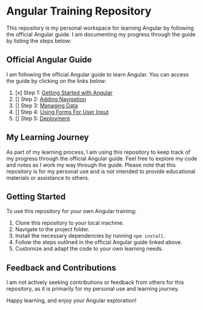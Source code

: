 # Angular Training Repository

This repository is my personal workspace for learning Angular by following the official Angular guide. I am documenting my progress through the guide by listing the steps below:

## Official Angular Guide

I am following the official Angular guide to learn Angular. You can access the guide by clicking on the links below:

1. [x] Step 1: [Getting Started with Angular](https://angular.io/start)
2. [] Step 2: [Adding Navigation](https://angular.io/start/start-routing)
3. [] Step 3: [Managing Data](https://angular.io/start/start-data)
4. [] Step 4: [Using Forms For User Input](https://angular.io/start/start-forms)
5. [] Step 5: [Deployment](https://angular.io/start/start-deployment)

## My Learning Journey

As part of my learning process, I am using this repository to keep track of my progress through the official Angular guide. Feel free to explore my code and notes as I work my way through the guide. Please note that this repository is for my personal use and is not intended to provide educational materials or assistance to others.

## Getting Started

To use this repository for your own Angular training:

1. Clone this repository to your local machine.
2. Navigate to the project folder.
3. Install the necessary dependencies by running `npm install`.
4. Follow the steps outlined in the official Angular guide linked above.
5. Customize and adapt the code to your own learning needs.

## Feedback and Contributions

I am not actively seeking contributions or feedback from others for this repository, as it is primarily for my personal use and learning journey.

Happy learning, and enjoy your Angular exploration!

